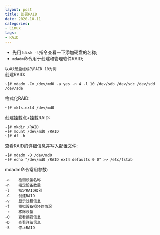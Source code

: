 ```yaml
---
layout: post
title: 部署RAID
date: 2020-10-11
categories:
- Linux
tags:
- RAID
---
```


* 先用`fdisk -l`指令查看一下添加硬盘的名称;<br>
* `mdadm`命令用于创建和管理软件RAID;<br>

`以4块硬盘组成的RAID 10为例`<br>
创建RAID:<br>
```
~]# mdadm -Cv /dev/md0 -a yes -n 4 -l 10 /dev/sdb /dev/sdc /dev/sdd /dev/sde
```
格式化RAID:<br>
```
~]# mkfs.ext4 /dev/md0
```
创建挂载点+挂载RAID:<br>
```
~]# mkdir /RAID
~]# mount /dev/md0 /RAID
~]# df -h
```
查看RAID的详细信息并写入配置文件:<br>
```
~]# mdadm -D /dev/md0
~]# echo "/dev/md0 /RAID ext4 defaults 0 0" >> /etc/fstab
```
mdadm命令常用参数:<br>
```
-a    检测设备名称
-n    指定设备数量
-l    指定RAID级别
-C    创建RAID
-v    显示过程信息
-f    模拟设备损坏的情况
-r    移除设备
-Q    查看摘要信息
-D    查看详细信息
-S    停止RAID
```

